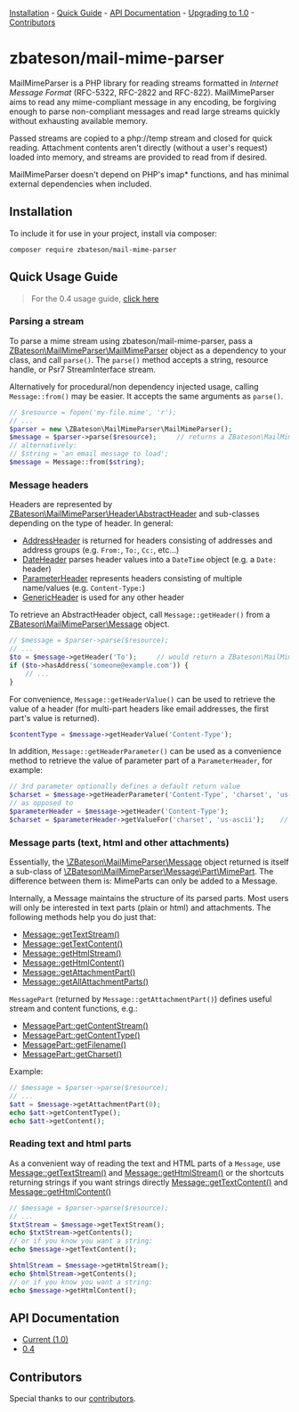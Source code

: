 [Installation](#installation) - [Quick Guide](#quick-usage-guide) - [API Documentation](api/1.0) -
[Upgrading to 1.0](upgrade-1.0.html) - [Contributors](#contributors)

# zbateson/mail-mime-parser

MailMimeParser is a PHP library for reading streams formatted in _Internet Message Format_ (RFC-5322, RFC-2822 and RFC-822).  MailMimeParser aims to read any mime-compliant message in any encoding, be forgiving enough to parse non-compliant messages and read large streams quickly without exhausting available memory.

Passed streams are copied to a php://temp stream and closed for quick reading.  Attachment contents aren't directly (without a user's request) loaded into memory, and streams are provided to read from if desired.

MailMimeParser doesn't depend on PHP's imap* functions, and has minimal external dependencies when included.

## Installation
To include it for use in your project, install via composer:

```
composer require zbateson/mail-mime-parser
```

## Quick Usage Guide

> For the 0.4 usage guide, [click here](usage-guide-0.4.html)

### Parsing a stream

To parse a mime stream using zbateson/mail-mime-parser, pass a [ZBateson\MailMimeParser\MailMimeParser](api/1.0/classes/ZBateson.MailMimeParser.MailMimeParser.html) object as a dependency to your class, and call `parse()`.  The `parse()` method accepts a string, resource handle, or Psr7 StreamInterface stream.

Alternatively for procedural/non dependency injected usage, calling `Message::from()` may be easier.  It accepts the same arguments as `parse()`.
 
```php
// $resource = fopen('my-file.mime', 'r');
// ...
$parser = new \ZBateson\MailMimeParser\MailMimeParser();
$message = $parser->parse($resource);     // returns a ZBateson\MailMimeParser\Message
// alternatively:
// $string = 'an email message to load';
$message = Message::from($string);
```

### Message headers

Headers are represented by [ZBateson\MailMimeParser\Header\AbstractHeader](api/1.0/classes/ZBateson.MailMimeParser.Header.AbstractHeader.html) and sub-classes depending on the type of header.  In general:

* [AddressHeader](api/1.0/classes/ZBateson.MailMimeParser.Header.AddressHeader.html) is returned for headers consisting of addresses and address groups (e.g. `From:`, `To:`, `Cc:`, etc...)
* [DateHeader](api/1.0/classes/ZBateson.MailMimeParser.Header.DateHeader.html) parses header values into a `DateTime` object (e.g. a `Date:` header)
* [ParameterHeader](api/1.0/classes/ZBateson.MailMimeParser.Header.ParameterHeader.html) represents headers consisting of multiple name/values (e.g. `Content-Type:`)
* [GenericHeader](api/1.0/classes/ZBateson.MailMimeParser.Header.GenericHeader.html) is used for any other header

To retrieve an AbstractHeader object, call `Message::getHeader()` from a [ZBateson\MailMimeParser\Message](api/1.0/classes/ZBateson.MailMimeParser.Message.html) object.

```php
// $message = $parser->parse($resource);
// ...
$to = $message->getHeader('To');     // would return a ZBateson\MailMimeParser\Header\AddressHeader
if ($to->hasAddress('someone@example.com')) {
    // ...
}
```

For convenience, `Message::getHeaderValue()` can be used to retrieve the value of a header (for multi-part headers like email addresses, the first part's value is returned).

```php
$contentType = $message->getHeaderValue('Content-Type');
```

In addition, `Message::getHeaderParameter()` can be used as a convenience method to retrieve the value of parameter part of a `ParameterHeader`, for example:

```php
// 3rd parameter optionally defines a default return value
$charset = $message->getHeaderParameter('Content-Type', 'charset', 'us-ascii');
// as opposed to
$parameterHeader = $message->getHeader('Content-Type');
$charset = $parameterHeader->getValueFor('charset', 'us-ascii');    // 2nd parameter also optional
```

### Message parts (text, html and other attachments)

Essentially, the [\ZBateson\MailMimeParser\Message](api/1.0/classes/ZBateson.MailMimeParser.Message.html) object returned is itself a sub-class of [\ZBateson\MailMimeParser\Message\Part\MimePart](api/1.0/classes/ZBateson.MailMimeParser.Message.Part.MimePart.html).  The difference between them is: MimeParts can only be added to a Message.

Internally, a Message maintains the structure of its parsed parts.  Most users will only be interested in text parts (plain or html) and attachments.  The following methods help you do just that:
* [Message::getTextStream()](api/1.0/classes/ZBateson.MailMimeParser.Message.html#method_getTextStream)
* [Message::getTextContent()](api/1.0/classes/ZBateson.MailMimeParser.Message.html#method_getTextContent)
* [Message::getHtmlStream()](api/1.0/classes/ZBateson.MailMimeParser.Message.html#method_getHtmlStream)
* [Message::getHtmlContent()](api/1.0/classes/ZBateson.MailMimeParser.Message.html#method_getHtmlContent)
* [Message::getAttachmentPart()](api/1.0/classes/ZBateson.MailMimeParser.Message.html#method_getAttachmentPart)
* [Message::getAllAttachmentParts()](api/1.0/classes/ZBateson.MailMimeParser.Message.html#method_getAllAttachmentParts)

`MessagePart` (returned by `Message::getAttachmentPart()`) defines useful stream and content functions, e.g.:
* [MessagePart::getContentStream()](api/1.0/classes/ZBateson.MailMimeParser.Message.Part.MessagePart.html#method_getContentStream)
* [MessagePart::getContentType()](api/1.0/classes/ZBateson.MailMimeParser.Message.Part.MessagePart.html#method_getContentType)
* [MessagePart::getFilename()](api/1.0/classes/ZBateson.MailMimeParser.Message.Part.MessagePart.html#method_getFilename)
* [MessagePart::getCharset()](api/1.0/classes/ZBateson.MailMimeParser.Message.Part.MessagePart.html#method_getCharset)

Example:
```php
// $message = $parser->parse($resource);
// ...
$att = $message->getAttachmentPart(0);
echo $att->getContentType();
echo $att->getContent();
```

### Reading text and html parts

As a convenient way of reading the text and HTML parts of a `Message`, use [Message::getTextStream()](api/1.0/classes/ZBateson.MailMimeParser.Message.html#method_getTextStream) and [Message::getHtmlStream()](api/1.0/classes/ZBateson.MailMimeParser.Message.html#method_getHtmlStream) or the shortcuts returning strings if you want strings directly [Message::getTextContent()](api/1.0/classes/ZBateson.MailMimeParser.Message.html#method_getTextContent) and [Message::getHtmlContent()](api/1.0/classes/ZBateson.MailMimeParser.Message.html#method_getHtmlContent)

```php
// $message = $parser->parse($resource);
// ...
$txtStream = $message->getTextStream();
echo $txtStream->getContents();
// or if you know you want a string:
echo $message->getTextContent();

$htmlStream = $message->getHtmlStream();
echo $htmlStream->getContents();
// or if you know you want a string:
echo $message->getHtmlContent();
```

## API Documentation
* [Current (1.0)](api/1.0)
* [0.4](api/0.4)

## Contributors

Special thanks to our [contributors](https://github.com/zbateson/MailMimeParser/graphs/contributors).
